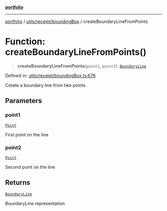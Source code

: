 [**portfolio**](../../../../README.md)

***

[portfolio](../../../../modules.md) / [utils/receipt/boundingBox](../README.md) / createBoundaryLineFromPoints

# Function: createBoundaryLineFromPoints()

> **createBoundaryLineFromPoints**(`point1`, `point2`): [`BoundaryLine`](../interfaces/BoundaryLine.md)

Defined in: [utils/receipt/boundingBox.ts:676](https://github.com/tnorlund/Portfolio/blob/2ace549cd971d600348bf154f22cb823d46560b1/portfolio/utils/receipt/boundingBox.ts#L676)

Create a boundary line from two points.

## Parameters

### point1

[`Point`](../../../../types/api/interfaces/Point.md)

First point on the line

### point2

[`Point`](../../../../types/api/interfaces/Point.md)

Second point on the line

## Returns

[`BoundaryLine`](../interfaces/BoundaryLine.md)

BoundaryLine representation
